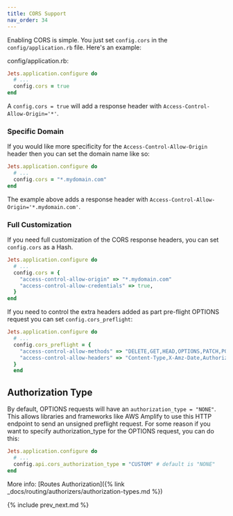```yaml
---
title: CORS Support
nav_order: 34
---
```


Enabling CORS is simple.  You just set `config.cors` in the `config/application.rb` file.  Here's an example:

config/application.rb:

```ruby
Jets.application.configure do
  # ...
  config.cors = true
end
```

A `config.cors = true` will add a response header with `Access-Control-Allow-Origin='*'`.

### Specific Domain

If you would like more specificity for the `Access-Control-Allow-Origin` header then you can set the domain name like so:

```ruby
Jets.application.configure do
  # ...
  config.cors = "*.mydomain.com"
end
```

The example above adds a response header with `Access-Control-Allow-Origin='*.mydomain.com'`.

### Full Customization

If you need full customization of the CORS response headers, you can set `config.cors` as a Hash.

```ruby
Jets.application.configure do
  # ...
  config.cors = {
    "access-control-allow-origin" => "*.mydomain.com"
    "access-control-allow-credentials" => true,
  }
end
```

If you need to control the extra headers added as part pre-flight OPTIONS request you can set `config.cors_preflight`:

```ruby
Jets.application.configure do
  # ...
  config.cors_preflight = {
    "access-control-allow-methods" => "DELETE,GET,HEAD,OPTIONS,PATCH,POST,PUT",
    "access-control-allow-headers" => "Content-Type,X-Amz-Date,Authorization,X-Api-Key,X-Amz-Security-Token,X-Amz-User-Agent",
  }
  end
```

## Authorization Type

By default, OPTIONS requests will have an `authorization_type = "NONE"`. This allows libraries and frameworks like AWS Amplify to use this HTTP endpoint to send an unsigned preflight request. For some reason if you want to specify authorization_type for the OPTIONS request, you can do this:

```ruby
Jets.application.configure do
  # ...
  config.api.cors_authorization_type = "CUSTOM" # default is "NONE"
end
```

More info: [Routes Authorization]({% link _docs/routing/authorizers/authorization-types.md %})

{% include prev_next.md %}